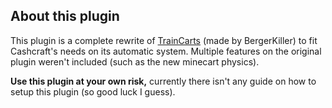 ## About this plugin

This plugin is a complete rewrite of [TrainCarts](https://github.com/bergerhealer/TrainCarts) (made by BergerKiller) to fit Cashcraft's needs on its automatic system. Multiple features on the original plugin weren't included (such as the new minecart physics).

**Use this plugin at your own risk,** currently there isn't any guide on how to setup this plugin (so good luck I guess).

